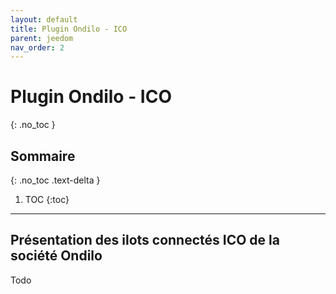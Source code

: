 ```yaml
---
layout: default
title: Plugin Ondilo - ICO
parent: jeedom
nav_order: 2
---
```


# Plugin Ondilo - ICO
{: .no_toc }

## Sommaire
{: .no_toc .text-delta }

1. TOC
{:toc}

---

## Présentation des ilots connectés ICO de la société Ondilo

Todo

